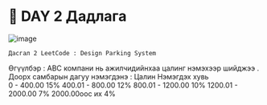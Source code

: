 # 📌 DAY 2 Дадлага
![image](https://github.com/user-attachments/assets/f3463bd8-ae3b-4059-8f07-4eaec18ae1f6)

    Дасгал 2 LeetCode : Design Parking System 
  Өгүүлбэр : ABC компани нь ажилчидийнхаа цалинг нэмэхээр шийджээ . Доорх самбарын дагуу нэмэгдэнэ :
   Цалин                Нэмэгдэх хувь         
0 - 400.00                  15%
400.01 - 800.00             12%
800.01 - 1200.00            10%
1200.01 - 2000.00            7%
2000.00ooc их                4%

